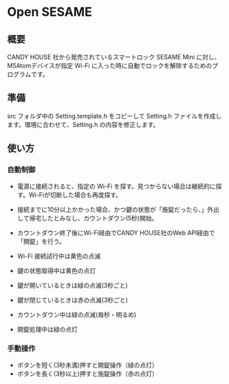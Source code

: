 # Open SESAME

## 概要
CANDY HOUSE  社から発売されているスマートロック SESAME Mini に対し、M5Atomデバイスが指定 Wi-Fi に入った時に自動でロックを解除するためのプログラムです。

## 準備
src フォルダ中の Setting.template.h をコピーして Setting.h ファイルを作成します。環境に合わせて、Setting.h の内容を修正します。

## 使い方

### 自動制御
* 電源に接続されると、指定の Wi-Fi を探す。見つからない場合は継続的に探す。Wi-Fiが切断した場合も再度探す。
* 接続までに10分以上かかった場合、かつ鍵の状態が「施錠だったら、」外出して帰宅したとみなし、カウントダウン(5秒)開始。
* カウントダウン終了後にWi-Fi経由でCANDY HOUSE社のWeb API経由で「開錠」を行う。

* Wi-Fi 接続試行中は黄色の点滅
* 鍵の状態取得中は黄色の点灯
* 鍵が開いているときは緑の点滅(3秒ごと)
* 鍵が閉じているときは赤の点滅(3秒ごと)
* カウントダウン中は緑の点滅(毎秒・明るめ)
* 開錠処理中は緑の点灯

### 手動操作
* ボタンを短く(3秒未満)押すと開錠操作（緑の点灯）
* ボタンを長く(3秒以上)押すと施錠操作（赤の点灯）
